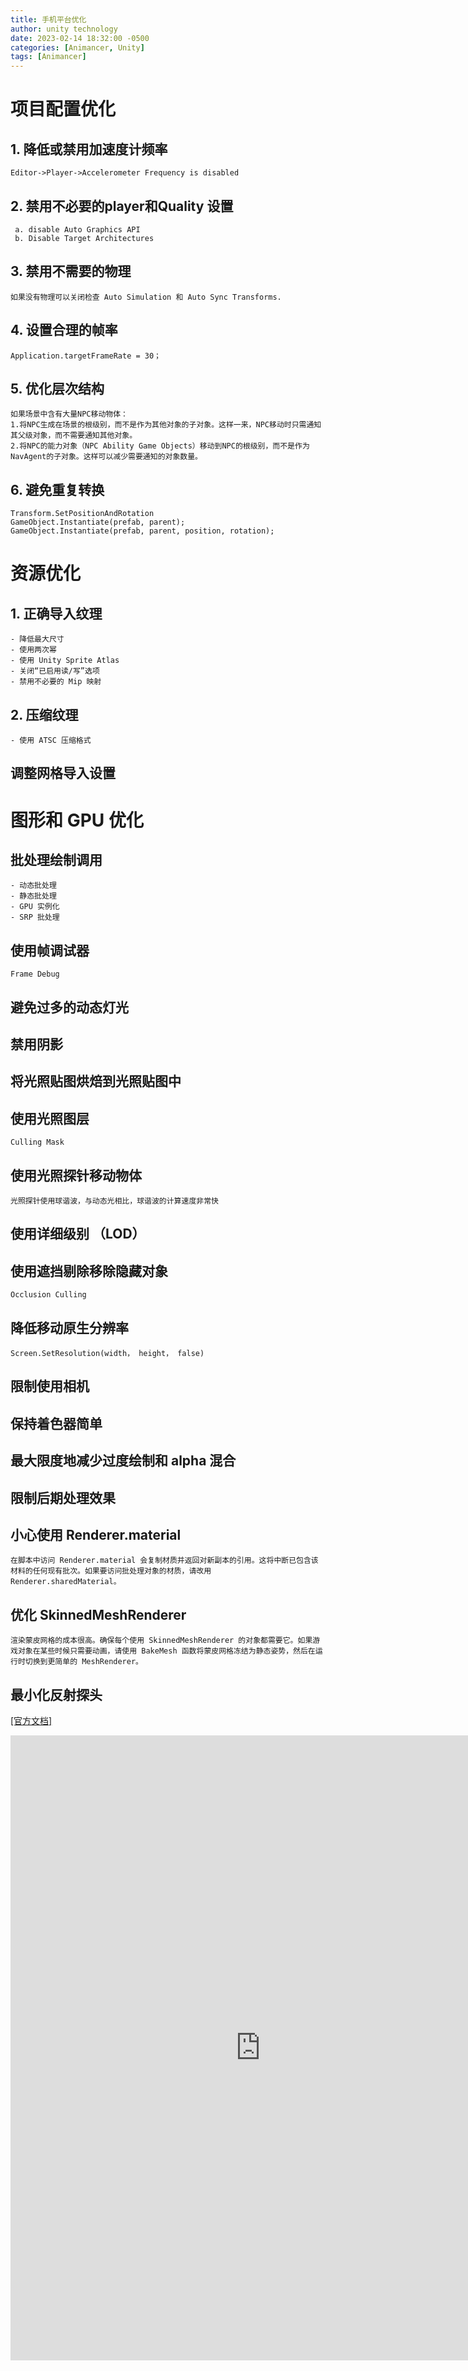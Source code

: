 ```yaml
---
title: 手机平台优化
author: unity technology
date: 2023-02-14 18:32:00 -0500
categories: [Animancer, Unity]
tags: [Animancer]
---
```



# 项目配置优化
 ## 1. 降低或禁用加速度计频率
    Editor->Player->Accelerometer Frequency is disabled
 ## 2. 禁用不必要的player和Quality 设置    
     a. disable Auto Graphics API
     b. Disable Target Architectures
 ## 3. 禁用不需要的物理
    如果没有物理可以关闭检查 Auto Simulation 和 Auto Sync Transforms. 
 ## 4. 设置合理的帧率
    Application.targetFrameRate = 30；
 ## 5. 优化层次结构
    如果场景中含有大量NPC移动物体：
    1.将NPC生成在场景的根级别，而不是作为其他对象的子对象。这样一来，NPC移动时只需通知其父级对象，而不需要通知其他对象。
    2.将NPC的能力对象（NPC Ability Game Objects）移动到NPC的根级别，而不是作为NavAgent的子对象。这样可以减少需要通知的对象数量。
 ## 6. 避免重复转换
    Transform.SetPositionAndRotation
    GameObject.Instantiate(prefab, parent);
    GameObject.Instantiate(prefab, parent, position, rotation);

# 资源优化
 ## 1. 正确导入纹理
    - 降低最大尺寸
    - 使用两次幂
    - 使用 Unity Sprite Atlas 
    - 关闭“已启用读/写”选项
    - 禁用不必要的 Mip 映射 
 ## 2. 压缩纹理
    - 使用 ATSC 压缩格式
 ## 调整网格导入设置

# 图形和 GPU 优化
 ## 批处理绘制调用
    - 动态批处理
    - 静态批处理
    - GPU 实例化
    - SRP 批处理
 ## 使用帧调试器
    Frame Debug 
 ## 避免过多的动态灯光   
 ## 禁用阴影
 ## 将光照贴图烘焙到光照贴图中
 ## 使用光照图层
    Culling Mask
 ## 使用光照探针移动物体 
    光照探针使用球谐波，与动态光相比，球谐波的计算速度非常快
 ## 使用详细级别 （LOD）
 ## 使用遮挡剔除移除隐藏对象
    Occlusion Culling
 ## 降低移动原生分辨率
    Screen.SetResolution(width， height， false)
 ## 限制使用相机 
 ## 保持着色器简单
 ## 最大限度地减少过度绘制和 alpha 混合
 ## 限制后期处理效果
 ## 小心使用 Renderer.material
    在脚本中访问 Renderer.material 会复制材质并返回对新副本的引用。这将中断已包含该材料的任何现有批次。如果要访问批处理对象的材质，请改用 Renderer.sharedMaterial。

 ## 优化 SkinnedMeshRenderer
    渲染蒙皮网格的成本很高。确保每个使用 SkinnedMeshRenderer 的对象都需要它。如果游戏对象在某些时候只需要动画，请使用 BakeMesh 函数将蒙皮网格冻结为静态姿势，然后在运行时切换到更简单的 MeshRenderer。
 ## 最小化反射探头

[[官方文档]](https://learn.u3d.cn/tutorial/mobile-game-optimization?chapterId=63562b28edca72001f21d125#61164663feec0d00200df1da)



<iframe src="https://docs.google.com/viewer?url=https://suxingdong.github.io/doc/Unity-OptimizeYourMobileGamePerformance.pdf&embedded=true" style="width:800px; height:1000px;" frameborder="0"></iframe>
